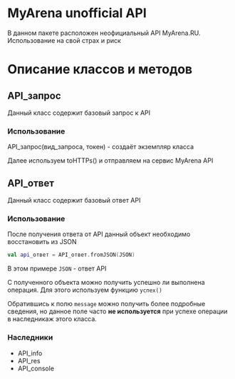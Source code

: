 # MyArena unofficial API

В данном пакете расположен неофициальный API MyArena.RU. Использование на свой страх и риск

# Описание классов и методов

## API_запрос

Данный класс содержит базовый запрос к API

### Использование

API_запрос(вид_запроса, токен) - создаёт экземпляр класса

Далее используем toHTTPs() и отправляем на сервис MyArena API

## API_ответ

Данный класс содержит базовый ответ API

### Использование

После получения ответа от API данный объект необходимо восстановить из JSON

```kotlin
val api_ответ = API_ответ.fromJSON(JSON)
```
В этом примере `JSON` - ответ API

С полученного объекта можно получить успешно ли выполнена операция. Для этого используем функцию `успех()`

Обратившись к полю `message` можно получить более подробные сведения, но данное поле часто **не используется** при успехе операции в наследникаж этого класса.

### Наследники

* API_info
* API_res
* API_console
